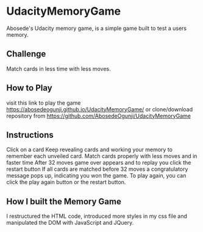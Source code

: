 # UdacityMemoryGame
Abosede's Udacity memory game, is a simple game built to test a users memory.

## Challenge
Match cards in less time with less moves.

## How to Play
visit this link to play the game  https://abosedeogunji.github.io/UdacityMemoryGame/ or clone/download repository from https://github.com/AbosedeOgunji/UdacityMemoryGame

## Instructions
Click on a card Keep revealing cards and working your memory to remember each unveiled card. Match cards properly with less moves and in faster time After 32 moves game over appears and to replay you click the restart button If all cards are matched before 32 moves a congratulatory message pops up, indicating you won the game. To play again, you can click the play again button or the restart button.

## How I built the Memory Game
I restructured the HTML code, introduced more styles in my css file and manipulated the DOM with JavaScript and JQuery.

